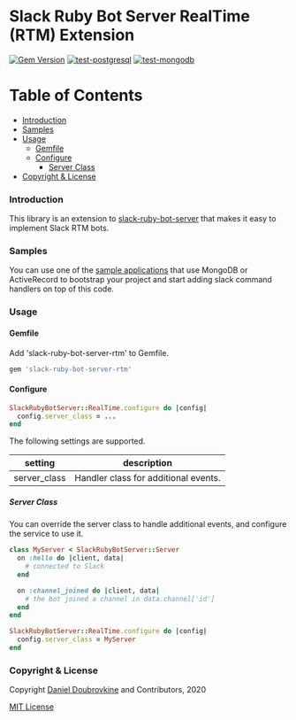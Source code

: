Slack Ruby Bot Server RealTime (RTM) Extension
==============================================

[![Gem Version](https://badge.fury.io/rb/slack-ruby-bot-server-rtm.svg)](https://badge.fury.io/rb/slack-ruby-bot-server-rtm)
[![test-postgresql](https://github.com/slack-ruby/slack-ruby-bot-server-rtm/actions/workflows/test-postgresql.yml/badge.svg)](https://github.com/slack-ruby/slack-ruby-bot-server-rtm/actions/workflows/test-postgresql.yml)
[![test-mongodb](https://github.com/slack-ruby/slack-ruby-bot-server-rtm/actions/workflows/test-mongodb.yml/badge.svg)](https://github.com/slack-ruby/slack-ruby-bot-server-rtm/actions/workflows/test-mongodb.yml)

# Table of Contents

- [Introduction](#introduction)
- [Samples](#samples)
- [Usage](#usage)
  - [Gemfile](#gemfile)
  - [Configure](#configure)
    - [Server Class](#server-class)
- [Copyright & License](#copyright--license)

### Introduction

This library is an extension to [slack-ruby-bot-server](https://github.com/slack-ruby/slack-ruby-bot-server) that makes it easy to implement Slack RTM bots.

### Samples

You can use one of the [sample applications](sample_apps) that use MongoDB or ActiveRecord to bootstrap your project and start adding slack command handlers on top of this code.

### Usage

#### Gemfile

Add 'slack-ruby-bot-server-rtm' to Gemfile.

```ruby
gem 'slack-ruby-bot-server-rtm'
```

#### Configure

```ruby
SlackRubyBotServer::RealTime.configure do |config|
  config.server_class = ...
end
```

The following settings are supported.

setting               | description
----------------------|------------------------------------------------------------------
server_class          | Handler class for additional events.

##### Server Class

You can override the server class to handle additional events, and configure the service to use it.

```ruby
class MyServer < SlackRubyBotServer::Server
  on :hello do |client, data|
    # connected to Slack
  end

  on :channel_joined do |client, data|
    # the bot joined a channel in data.channel['id']
  end
end

SlackRubyBotServer::RealTime.configure do |config|
  config.server_class = MyServer
end
```

### Copyright & License

Copyright [Daniel Doubrovkine](http://code.dblock.org) and Contributors, 2020

[MIT License](LICENSE)
